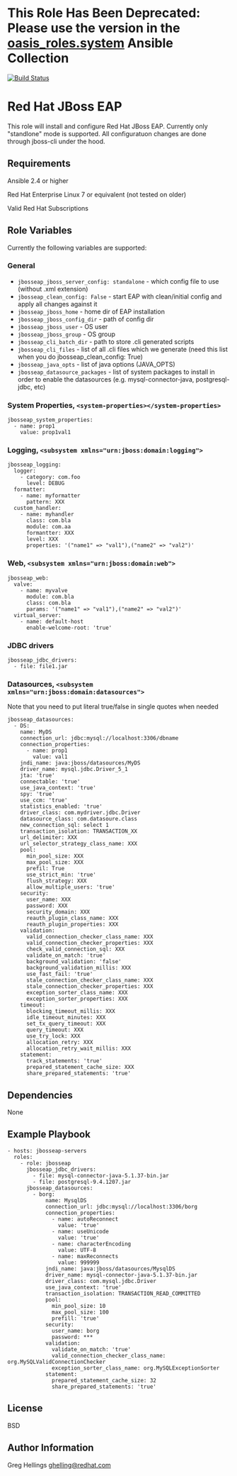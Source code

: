 # This Role Has Been Deprecated: Please use the version in the [oasis_roles.system](https://github.com/oasis-roles/ansible_collection_system) Ansible Collection

[![Build Status](https://travis-ci.org/oasis-roles/jbosseap.svg?branch=master)](https://travis-ci.org/oasis-roles/jbosseap)

Red Hat JBoss EAP
===========

This role will install and configure Red Hat JBoss EAP. Currently only
"standlone" mode is supported. All configuratuon changes are done through
jboss-cli under the hood.

Requirements
------------

Ansible 2.4 or higher

Red Hat Enterprise Linux 7 or equivalent (not tested on older)

Valid Red Hat Subscriptions

Role Variables
--------------

Currently the following variables are supported:

### General

* `jbosseap_jboss_server_config: standalone` - which config file to use
  (without .xml extension)
* `jbosseap_clean_config: False` - start EAP with clean/initial config and
  apply all changes against it
* `jbosseap_jboss_home` - home dir of EAP installation
* `jbosseap_jboss_config_dir` - path of config dir
* `jbosseap_jboss_user` - OS user
* `jbosseap_jboss_group` - OS group
* `jbosseap_cli_batch_dir` - path to store .cli generated scripts
* `jbosseap_cli_files` - list of all .cli files which we generate (need this
  list when you do jbosseap_clean_config: True)
* `jbosseap_java_opts` - list of java options (JAVA_OPTS)
* `jbosseap_datasource_packages` - list of system packages to install in order
  to enable the datasources (e.g. mysql-connector-java, postgresql-jdbc, etc)

### System Properties, `<system-properties></system-properties>`
```
jbosseap_system_properties:
  - name: prop1
    value: prop1val1
```

### Logging, `<subsystem xmlns="urn:jboss:domain:logging">`
```
jbosseap_logging:
  logger:
    - category: com.foo
      level: DEBUG
  formatter:
    - name: myformatter
      pattern: XXX
  custom_handler:
    - name: myhandler
      class: com.bla
      module: com.aa
      formantter: XXX
      level: XXX
      properties: '("name1" => "val1"),("name2" => "val2")'
```

### Web, `<subsystem xmlns="urn:jboss:domain:web">`
```
jbosseap_web:
  valve:
    - name: myvalve
      module: com.bla
      class: com.bla
      params: '("name1" => "val1"),("name2" => "val2")'
  virtual_server:
    - name: default-host
      enable-welcome-root: 'true'
```

### JDBC drivers
```
jbosseap_jdbc_drivers:
  - file: file1.jar
```

### Datasources, `<subsystem xmlns="urn:jboss:domain:datasources">`
Note that you need to put literal true/false in single quotes when needed
```
jbosseap_datasources:
  - DS:
    name: MyDS
    connection_url: jdbc:mysql://localhost:3306/dbname
    connection_properties:
      - name: prop1
        value: val1
    jndi_name: java:jboss/datasources/MyDS
    driver_name: mysql.jdbc.Driver_5_1
    jta: 'true'
    connectable: 'true'
    use_java_context: 'true'
    spy: 'true'
    use_ccm: 'true'
    statistics_enabled: 'true'
    driver_class: com.mydriver.jdbc.Driver
    datasource_class: com.datasoure.class
    new_connection_sql: select 1
    transaction_isolation: TRANSACTION_XX
    url_delimiter: XXX
    url_selector_strategy_class_name: XXX
    pool:
      min_pool_size: XXX
      max_pool_size: XXX
      prefil: True
      use_strict_min: 'true'
      flush_strategy: XXX
      allow_multiple_users: 'true'
    security:
      user_name: XXX
      password: XXX
      security_domain: XXX
      reauth_plugin_class_name: XXX
      reauth_plugin_properties: XXX
    validation:
      valid_connection_checker_class_name: XXX
      valid_connection_checker_properties: XXX
      check_valid_connection_sql: XXX
      validate_on_match: 'true'
      background_validation: 'false'
      background_validation_millis: XXX
      use_fast_fail: 'true'
      stale_connection_checker_class_name: XXX
      stale_connection_checker_properties: XXX
      exception_sorter_class_name: XXX
      exception_sorter_properties: XXX
    timeout:
      blocking_timeout_millis: XXX
      idle_timeout_minutes: XXX
      set_tx_query_timeout: XXX
      query_timeout: XXX
      use_try_lock: XXX
      allocation_retry: XXX
      allocation_retry_wait_millis: XXX
    statement:
      track_statements: 'true'
      prepared_statement_cache_size: XXX
      share_prepared_statements: 'true'
```


Dependencies
------------

None

Example Playbook
----------------

```
- hosts: jbosseap-servers
  roles:
    - role: jbosseap
      jbosseap_jdbc_drivers:
        - file: mysql-connector-java-5.1.37-bin.jar
        - file: postgresql-9.4.1207.jar
      jbosseap_datasources:
        - borg:
            name: MysqlDS
            connection_url: jdbc:mysql://localhost:3306/borg
            connection_properties:
              - name: autoReconnect
                value: 'true'
              - name: useUnicode
                value: 'true'
              - name: characterEncoding
                value: UTF-8
              - name: maxReconnects
                value: 999999
            jndi_name: java:jboss/datasources/MysqlDS
            driver_name: mysql-connector-java-5.1.37-bin.jar
            driver_class: com.mysql.jdbc.Driver
            use_java_context: 'true'
            transaction_isolation: TRANSACTION_READ_COMMITTED
            pool:
              min_pool_size: 10
              max_pool_size: 100
              prefill: 'true'
            security:
              user_name: borg
              password: ***
            validation:
              validate_on_match: 'true'
              valid_connection_checker_class_name: org.MySQLValidConnectionChecker
              exception_sorter_class_name: org.MySQLExceptionSorter
            statement:
              prepared_statement_cache_size: 32
              share_prepared_statements: 'true'
```

License
-------

BSD

Author Information
------------------

Greg Hellings <ghelling@redhat.com>
